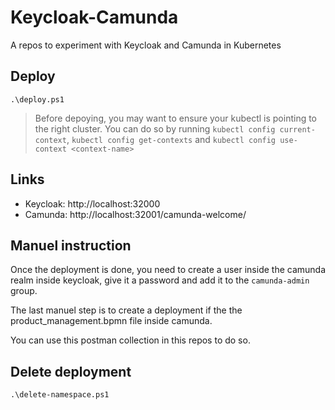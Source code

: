 # Keycloak-Camunda
A repos to experiment with Keycloak and Camunda in Kubernetes

## Deploy

```
.\deploy.ps1
```

> Before depoying, you may want to ensure your kubectl is pointing to the right cluster.
> You can do so by running `kubectl config current-context`, `kubectl config get-contexts` and `kubectl config use-context <context-name>`

## Links

- Keycloak: http://localhost:32000
- Camunda: http://localhost:32001/camunda-welcome/

## Manuel instruction

Once the deployment is done, you need to create a user inside the camunda realm inside keycloak, give it a password and add it to the `camunda-admin` group.

The last manuel step is to create a deployment if the the product_management.bpmn file inside camunda.

You can use this postman collection in this repos to do so.

## Delete deployment

```
.\delete-namespace.ps1
```